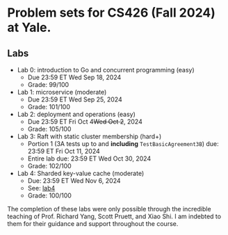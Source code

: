 # Problem sets for CS426 (Fall 2024) at Yale.

## Labs

- Lab 0: introduction to Go and concurrent programming (easy)
  - Due 23:59 ET Wed Sep 18, 2024
  - Grade: 99/100
- Lab 1: microservice (moderate)
  - Due 23:59 ET Wed Sep 25, 2024
  - Grade: 101/100
- Lab 2: deployment and operations (easy)
  - Due 23:59 ET Fri Oct 4~~Wed Oct 2~~, 2024
  - Grade: 105/100
- Lab 3: Raft with static cluster membership (hard+)
  - Portion 1 (3A tests up to and **including** `TestBasicAgreement3B`) due: 23:59 ET Fri Oct 11, 2024
  - Entire lab due: 23:59 ET Wed Oct 30, 2024
  - Grade: 102/100
- Lab 4: Sharded key-value cache (moderate)
  - Due: 23:59 ET Wed Nov 6, 2024
  - See: [lab4](https://github.com/sebaraj/cpsc426lab4)
  - Grade: 100/100

The completion of these labs were only possible through the incredible
teaching of Prof. Richard Yang, Scott Pruett, and Xiao Shi. I am
indebted to them for their guidance and support throughout the course.
